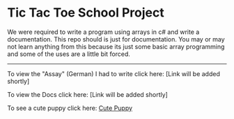 # Tic Tac Toe School Project
We were required to write a program using arrays in c# and write a documentation. This repo should is just for documentation. You may or may not learn anything from this because its just some basic array programming and some of the uses are a little bit forced. 

---

To view the "Assay" (German) I had to write click here: [Link will be added shortly]

To view the Docs click here: [Link will be added shortly]

To see a cute puppy click here: [Cute Puppy](http://my10online.com/wp-content/uploads/2011/09/cute_puppy-5312.jpg)
